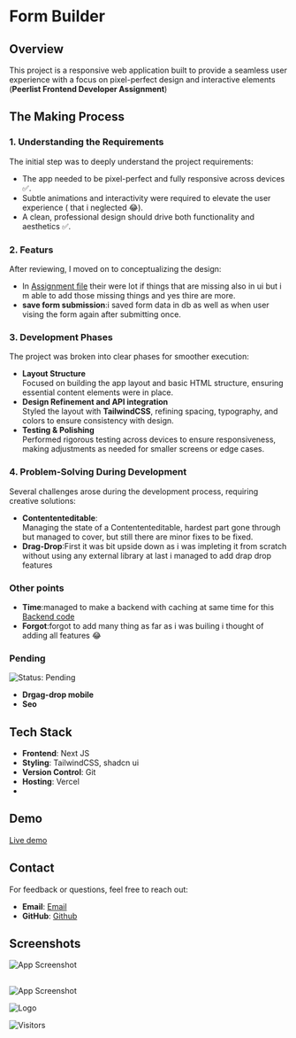 # Form Builder

## Overview  
This project is a responsive web application built to provide a seamless user experience with a focus on pixel-perfect design and interactive elements (**Peerlist Frontend Developer Assignment**)  

## The Making Process  

### 1. **Understanding the Requirements**  
The initial step was to deeply understand the project requirements:  
- The app needed to be pixel-perfect and fully responsive across devices ✅.  
- Subtle animations and interactivity were required to elevate the user experience ( that i neglected 😂).  
- A clean, professional design should drive both functionality and aesthetics ✅.

### 2. **Featurs**  
After reviewing, I moved on to conceptualizing the design:    
- In [Assignment file](https://peerlist.notion.site/Peerlist-Frontend-Developer-Assignment-15471d3131a180b3a41ecce6e83e437b) their were lot if things that are missing also in ui but i m able to add those missing things and yes thire are more.
- **save form submission**:i saved form data in db as well as when user vising the form again after submitting once.

### 3. **Development Phases**  
The project was broken into clear phases for smoother execution:  
- **Layout Structure**  
  Focused on building the app layout and basic HTML structure, ensuring essential content elements were in place.  
- **Design Refinement and API integration**  
  Styled the layout with **TailwindCSS**, refining spacing, typography, and colors to ensure consistency with design.  
- **Testing & Polishing**  
  Performed rigorous testing across devices to ensure responsiveness, making adjustments as needed for smaller screens or edge cases.    

### 4. **Problem-Solving During Development**  
Several challenges arose during the development process, requiring creative solutions:  
- **Contententeditable**:  
  Managing the state of a Contententeditable, hardest part gone through but managed to cover, but still there are minor fixes to be fixed.
- **Drag-Drop**:First it was bit upside down as i was impleting it from scratch without using any external library at last i managed to add drap drop features    

### Other points

- **Time**:managed to make a backend with caching at same time for this [Backend code](https://github.com/babyo77/form-builder-backend)
- **Forgot**:forgot to add many thing as far as i was builing i thought of adding all features 😂

### Pending
![Status: Pending](https://img.shields.io/badge/Status-Pending-yellow)

- **Drgag-drop mobile**
- **Seo**

## Tech Stack  

- **Frontend**: Next JS  
- **Styling**: TailwindCSS, shadcn ui  
- **Version Control**: Git  
- **Hosting**: Vercel
- 

## Demo

[Live demo](https://frombuilder.vercel.app/create)

## Contact  
For feedback or questions, feel free to reach out:  
- **Email**: [Email](devisantosh504@gmail.com)  
- **GitHub**: [Github](https://github.com/your-profile)  

## Screenshots

![App Screenshot](https://us-east-1.tixte.net/uploads/tanmay111-files.tixte.co/Screenshot_2024-12-09_at_7.12.18%E2%80%AFAM.png)

##

![App Screenshot](https://us-east-1.tixte.net/uploads/tanmay111-files.tixte.co/Screenshot_2024-12-09_at_7.14.18%E2%80%AFAM.png)


![Logo](https://frombuilder.vercel.app/favicon.ico)

<p align="left">
  <img src="https://visitor-badge.laobi.icu/badge?page_id=babyo77.form-builder" alt="Visitors">
</p>
